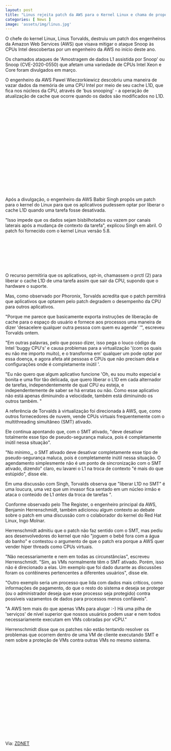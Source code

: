 ```yaml
---
layout: post
title: "Linus rejeita patch da AWS para o Kernel Linux e chama de proposta 'estúpida'"
categories: [ News ]
image: 'assets/img/linus.jpg'
---
```


O chefe do kernel Linux, Linus Torvalds, destruiu um patch dos engenheiros da Amazon Web Services (AWS) que visava mitigar o ataque Snoop às CPUs Intel descobertas por um engenheiro da AWS no início deste ano.

Os chamados ataques de 'Amostragem de dados L1 assistida por Snoop' ou Snoop (CVE-2020-0550) que afetam uma variedade de CPUs Intel Xeon e Core foram divulgados em março.

O engenheiro da AWS Pawel Wieczorkiewicz descobriu uma maneira de vazar dados da memória de uma CPU Intel por meio de seu cache L1D, que fica nos núcleos da CPU, através de 'bus snooping' - a operação de atualização de cache que ocorre quando os dados são modificados no L1D.

<!-- QUADRADO -->
<script async src="//pagead2.googlesyndication.com/pagead/js/adsbygoogle.js"></script>
<ins class="adsbygoogle"
style="display:inline-block;width:336px;height:280px"
data-ad-client="ca-pub-2838251107855362"
data-ad-slot="5351066970"></ins>
<script>
(adsbygoogle = window.adsbygoogle || []).push({});
</script>

Após a divulgação, o engenheiro da AWS Balbir Singh propôs um patch para o kernel do Linux para que os aplicativos pudessem optar por liberar o cache L1D quando uma tarefa fosse desativada.

"Isso impede que os dados sejam bisbilhotados ou vazem por canais laterais após a mudança de contexto da tarefa", explicou Singh em abril. O patch foi fornecido com o kernel Linux versão 5.8.

<!-- MINI ANÚNCIO -->
<script async src="//pagead2.googlesyndication.com/pagead/js/adsbygoogle.js"></script>
<!-- Games Root -->
<ins class="adsbygoogle"
style="display:inline-block;width:730px;height:95px"
data-ad-client="ca-pub-2838251107855362"
data-ad-slot="5351066970"></ins>
<script>
(adsbygoogle = window.adsbygoogle || []).push({});
</script>

O recurso permitiria que os aplicativos, opt-in, chamassem o prctl (2) para liberar o cache L1D de uma tarefa assim que sair da CPU, supondo que o hardware o suporte.

Mas, como observado por Phoronix, Torvalds acredita que o patch permitirá que aplicativos que optarem pelo patch degradem o desempenho da CPU para outros aplicativos.

<!-- RETANGULO LARGO 2 -->
<script async src="//pagead2.googlesyndication.com/pagead/js/adsbygoogle.js"></script>
<ins class="adsbygoogle"
style="display:block; text-align:center;"
data-ad-layout="in-article"
data-ad-format="fluid"
data-ad-client="ca-pub-2838251107855362"
data-ad-slot="8549252987"></ins>
<script>
(adsbygoogle = window.adsbygoogle || []).push({});
</script>

"Porque me parece que basicamente exporta instruções de liberação de cache para o espaço do usuário e fornece aos processos uma maneira de dizer 'desacelere qualquer outra pessoa com quem eu agende' '", escreveu Torvalds ontem.

"Em outras palavras, pelo que posso dizer, isso pega o louco código da Intel 'buggy CPU's' e causa problemas para a virtualização '(com os quais eu não me importo muito), e o transforma em' qualquer um pode optar por essa doença, e agora afeta até pessoas e CPUs que não precisam dela e configurações onde é completamente inútil '.

"Eu não quero que algum aplicativo funcione 'Oh, eu sou muito especial e bonita e uma flor tão delicada, que quero liberar o L1D em cada alternador de tarefas, independentemente de qual CPU eu esteja, e independentemente de saber se há erratas ou não. Como esse aplicativo não está apenas diminuindo a velocidade, também está diminuindo os outros também. "


<!-- RETANGULO LARGO -->
<script async src="https://pagead2.googlesyndication.com/pagead/js/adsbygoogle.js"></script>
<!-- Informat -->
<ins class="adsbygoogle"
style="display:block"
data-ad-client="ca-pub-2838251107855362"
data-ad-slot="2327980059"
data-ad-format="auto"
data-full-width-responsive="true"></ins>
<script>
(adsbygoogle = window.adsbygoogle || []).push({});
</script>

A referência de Torvalds à virtualização foi direcionada à AWS, que, como outros fornecedores de nuvem, vende CPUs virtuais frequentemente com o multithreading simultâneo (SMT) ativado.

Ele continua apontando que, com o SMT ativado, "deve desativar totalmente esse tipo de pseudo-segurança maluca, pois é completamente inútil nessa situação".

"No mínimo_, o SMT ativado deve desativar completamente esse tipo de pseudo-segurança maluca, pois é completamente inútil nessa situação. O agendamento simplesmente não é um ponto de sincronização com o SMT ativado, dizendo" claro, eu lavarei o L1 na troca de contexto "é mais do que estúpido", disse ele.

Em uma discussão com Singh, Torvalds observa que "liberar L1D no SMT" é uma loucura, uma vez que um invasor fica sentado em um núcleo irmão e ataca o conteúdo de L1 *antes* da troca de tarefas ".

Conforme observado pelo The Register, o engenheiro principal da AWS, Benjamin Herrenschmidt, também adicionou algum contexto ao debate sobre o patch em uma discussão com o colaborador do kernel do Red Hat Linux, Ingo Molnar.

Herrenschmidt admitiu que o patch não faz sentido com o SMT, mas pediu aos desenvolvedores do kernel que não "joguem o bebê fora com a água do banho" e contestou o argumento de que o patch era porque a AWS quer vender hiper threads como CPUs virtuais.

"Não necessariamente e nem em todas as circunstâncias", escreveu Herrenschmidt. "Sim, as VMs normalmente têm o SMT ativado. Porém, isso não é direcionado a elas. Um exemplo que foi dado durante as discussões foram os contêineres pertencentes a diferentes usuários", disse ele.

"Outro exemplo seria um processo que lida com dados mais críticos, como informações de pagamento, do que o resto do sistema e deseja se proteger (ou o administrador deseja que esse processo seja protegido) contra possíveis vazamentos de dados para processos menos confiáveis".

"A AWS tem mais do que apenas VMs para alugar :-) Há uma pilha de 'serviços' de nível superior que nossos usuários podem usar e nem todos necessariamente executam em VMs cobradas por vCPU."

Herrenschmidt disse que os patches não estão tentando resolver os problemas que ocorrem dentro de uma VM de cliente executando SMT e nem sobre a proteção de VMs contra outras VMs no mesmo sistema.


<!-- QUADRADO -->
<script async src="//pagead2.googlesyndication.com/pagead/js/adsbygoogle.js"></script>
<ins class="adsbygoogle"
style="display:inline-block;width:336px;height:280px"
data-ad-client="ca-pub-2838251107855362"
data-ad-slot="5351066970"></ins>
<script>
(adsbygoogle = window.adsbygoogle || []).push({});
</script>


Via: [ZDNET](https://www.zdnet.com/article/linus-torvalds-rejects-stupid-aws-made-linux-patch-for-intel-cpu-snoop-attack/)

